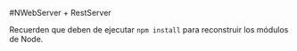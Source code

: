 #NWebServer + RestServer

Recuerden que deben de ejecutar ```npm install``` para reconstruir los módulos de Node.